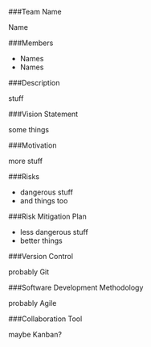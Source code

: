 ###Team Name

Name

###Members

- Names
- Names

###Description

stuff

###Vision Statement

some things

###Motivation

more stuff

###Risks

- dangerous stuff
- and things too

###Risk Mitigation Plan

- less dangerous stuff
- better things

###Version Control

probably Git

###Software Development Methodology

probably Agile

###Collaboration Tool

maybe Kanban?
